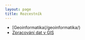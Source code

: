 ```yaml
---
layout: page
title: Rozcestník
---
```


- [Geoinformatika(/geoinformatika/)
- [Zpracování dat v GIS](/zpracovani_dat/)

